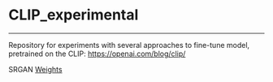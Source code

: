 # CLIP_experimental
---
Repository for experiments with several approaches to fine-tune model, pretrained on the CLIP:  https://openai.com/blog/clip/

SRGAN [Weights](https://drive.google.com/drive/folders/1-_0wNvmjFnISr_lN520DfqyqN3uydgFC?usp=sharing)
